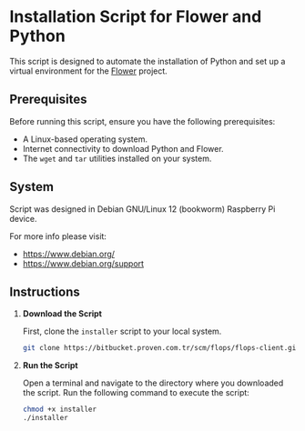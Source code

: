 # Installation Script for Flower and Python

This script is designed to automate the installation of Python and set up a virtual environment for the [Flower](https://github.com/adap/flower) project.

## Prerequisites

Before running this script, ensure you have the following prerequisites:

- A Linux-based operating system.
- Internet connectivity to download Python and Flower.
- The `wget` and `tar` utilities installed on your system.

## System

Script was designed in Debian GNU/Linux 12 (bookworm) Raspberry Pi device.

For more info please visit:
- https://www.debian.org/
- https://www.debian.org/support

## Instructions

1. **Download the Script**

   First, clone the `installer` script to your local system.

   ```bash
   git clone https://bitbucket.proven.com.tr/scm/flops/flops-client.git

2. **Run the Script**

   Open a terminal and navigate to the directory where you downloaded the script. Run the following command to execute the script:

   ```bash
   chmod +x installer
   ./installer


